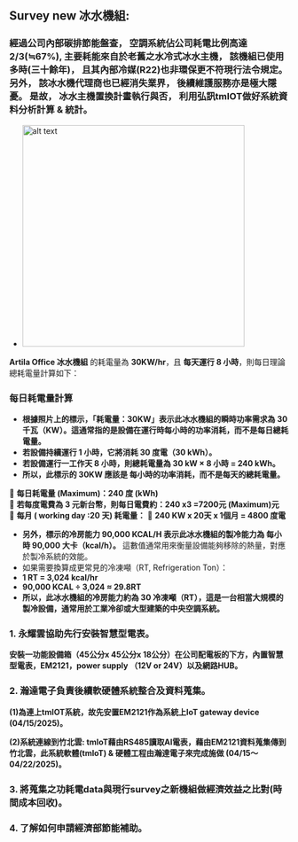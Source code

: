 ## Survey new 冰水機組: 
### 經過公司內部碳排節能盤查， 空調系統佔公司耗電比例高達2/3(≒67%), 主要耗能來自於老舊之水冷式冰水主機， 該機組已使用多時(三十餘年)， 且其內部冷媒(R22)也非環保更不符現行法令規定。 另外， 該冰水機代理商也已經消失業界， 後續維護服務亦是極大隱憂。  是故， 冰水主機置換計畫執行與否， 利用弘訊tmIOT做好系統資料分析計算 & 統計。

- <img src="./image 1/佑牧實業 YMRH-30D 冷水機組 1.jpg" alt="alt text" width="400">
**Artila Office 冰水機組** 的耗電量為 **30KW/hr**，且 **每天運行 8 小時**，則每日理論總耗電量計算如下：

### 每日耗電量計算
- **根據照片上的標示，「耗電量：30KW」表示此冰水機組的瞬時功率需求為 30 千瓦（KW）。這通常指的是設備在運行時每小時的功率消耗，而不是每日總耗電量。**
- **若設備持續運行 1 小時，它將消耗 30 度電（30 kWh）。**
- **若設備運行一工作天 8 小時，則總耗電量為 30 kW × 8 小時 = 240 kWh。**
- **所以，此標示的 30KW 應該是 每小時的功率消耗，而不是每天的總耗電量。**

📌 **每日耗電量 (Maximum)：240 度 (kWh)**  
📌 **若每度電費為 3 元新台幣，則每日電費約：240 x3 =7200元 (Maximum)元**  
📌 **每月 ( working day :20 天) 耗電量：**
📌 **240 KW x 20天 x 1個月 = 4800 度電**

- **另外，標示的冷房能力 90,000 KCAL/H 表示此冰水機組的製冷能力為 每小時 90,000 大卡（kcal/h）。** 這數值通常用來衡量設備能夠移除的熱量，對應於製冷系統的效能。
- 如果需要換算成更常見的冷凍噸（RT, Refrigeration Ton）：
- **1 RT = 3,024 kcal/hr**
- **90,000 KCAL ÷ 3,024 ≈ 29.8RT**
- **所以，此冰水機組的冷房能力約為 30 冷凍噸（RT），這是一台相當大規模的製冷設備，通常用於工業冷卻或大型建築的中央空調系統。**

### 1. 永耀雲協助先行安裝智慧型電表。
**安裝一功能設備箱（45公分x 45公分x 18公分）在公司配電板的下方，內置智慧型電表，EM2121，power supply （12V or 24V）以及網路HUB。**

### 2. 瀚達電子負責後續軟硬體系統整合及資料蒐集。
**(1)為連上tmIOT系統，故先安置EM2121作為系統上IoT gateway device (04/15/2025)。**

**(2)系統連線到竹北雲: tmIoT藉由RS485讀取AI電表，藉由EM2121資料蒐集傳到竹北雲，此系統軟體(tmIoT) & 硬體工程由瀚達電子來完成施做 (04/15～ 04/22/2025)。**

### 3. 將蒐集之功耗電data與現行survey之新機組做經濟效益之比對(時間成本回收)。

### 4. 了解如何申請經濟部節能補助。

 


